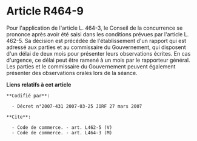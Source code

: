 # Article R464-9

Pour l'application de l'article L. 464-3, le Conseil de la concurrence se prononce après avoir été saisi dans les conditions
prévues par l'article L. 462-5. Sa décision est précédée de l'établissement d'un rapport qui est adressé aux parties et au
commissaire du Gouvernement, qui disposent d'un délai de deux mois pour présenter leurs observations écrites. En cas
d'urgence, ce délai peut être ramené à un mois par le rapporteur général. Les parties et le commissaire du Gouvernement
peuvent également présenter des observations orales lors de la séance.

**Liens relatifs à cet article**

	**Codifié par**:

	  - Décret n°2007-431 2007-03-25 JORF 27 mars 2007

	**Cite**:

	  - Code de commerce. - art. L462-5 (V)
	  - Code de commerce. - art. L464-3 (M)
